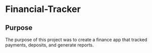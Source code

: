 # Financial-Tracker

## Purpose
The purpose of this project was to create a finance app that tracked 
payments, deposits, and generate reports.
###
